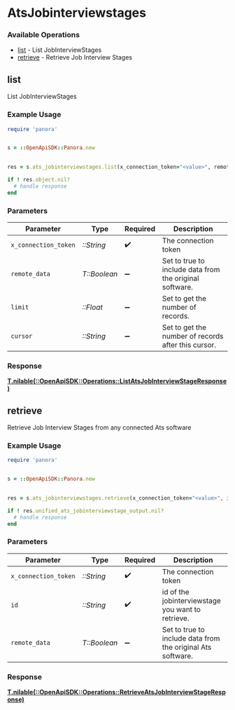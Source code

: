 # AtsJobinterviewstages


### Available Operations

* [list](#list) - List  JobInterviewStages
* [retrieve](#retrieve) - Retrieve Job Interview Stages

## list

List  JobInterviewStages

### Example Usage

```ruby
require 'panora'


s = ::OpenApiSDK::Panora.new

    
res = s.ats_jobinterviewstages.list(x_connection_token="<value>", remote_data=false, limit=7685.78, cursor="<value>")

if ! res.object.nil?
  # handle response
end

```

### Parameters

| Parameter                                               | Type                                                    | Required                                                | Description                                             |
| ------------------------------------------------------- | ------------------------------------------------------- | ------------------------------------------------------- | ------------------------------------------------------- |
| `x_connection_token`                                    | *::String*                                              | :heavy_check_mark:                                      | The connection token                                    |
| `remote_data`                                           | *T::Boolean*                                            | :heavy_minus_sign:                                      | Set to true to include data from the original software. |
| `limit`                                                 | *::Float*                                               | :heavy_minus_sign:                                      | Set to get the number of records.                       |
| `cursor`                                                | *::String*                                              | :heavy_minus_sign:                                      | Set to get the number of records after this cursor.     |


### Response

**[T.nilable(::OpenApiSDK::Operations::ListAtsJobInterviewStageResponse)](../../models/operations/listatsjobinterviewstageresponse.md)**


## retrieve

Retrieve Job Interview Stages from any connected Ats software

### Example Usage

```ruby
require 'panora'


s = ::OpenApiSDK::Panora.new

    
res = s.ats_jobinterviewstages.retrieve(x_connection_token="<value>", id="<value>", remote_data=false)

if ! res.unified_ats_jobinterviewstage_output.nil?
  # handle response
end

```

### Parameters

| Parameter                                                   | Type                                                        | Required                                                    | Description                                                 |
| ----------------------------------------------------------- | ----------------------------------------------------------- | ----------------------------------------------------------- | ----------------------------------------------------------- |
| `x_connection_token`                                        | *::String*                                                  | :heavy_check_mark:                                          | The connection token                                        |
| `id`                                                        | *::String*                                                  | :heavy_check_mark:                                          | id of the jobinterviewstage you want to retrieve.           |
| `remote_data`                                               | *T::Boolean*                                                | :heavy_minus_sign:                                          | Set to true to include data from the original Ats software. |


### Response

**[T.nilable(::OpenApiSDK::Operations::RetrieveAtsJobInterviewStageResponse)](../../models/operations/retrieveatsjobinterviewstageresponse.md)**

